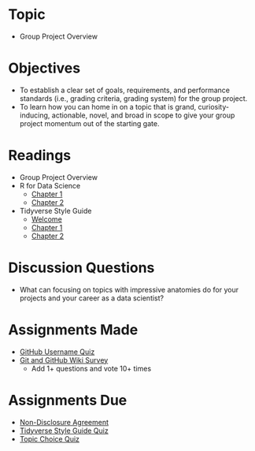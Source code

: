 
# Topic

  - Group Project Overview

# Objectives

  - To establish a clear set of goals, requirements, and performance
    standards (i.e., grading criteria, grading system) for the group
    project.
  - To learn how you can home in on a topic that is grand,
    curiosity-inducing, actionable, novel, and broad in scope to give
    your group project momentum out of the starting gate.

# Readings

  - Group Project Overview
  - R for Data Science
      - [Chapter 1](https://r4ds.had.co.nz/introduction.html)
      - [Chapter 2](https://r4ds.had.co.nz/explore-intro.html)
  - Tidyverse Style Guide
      - [Welcome](https://style.tidyverse.org/)
      - [Chapter 1](https://style.tidyverse.org/files.html)
      - [Chapter 2](https://style.tidyverse.org/syntax.html)

# Discussion Questions

  - What can focusing on topics with impressive anatomies do for your
    projects and your career as a data scientist?

# Assignments Made

  - [GitHub Username Quiz](https://goo.gl/forms/bVkjZJE6yRHZBVRm2)
  - [Git and GitHub Wiki
    Survey](https://www.allourideas.org/GCOM-7140-git-github)
      - Add 1+ questions and vote 10+ times

# Assignments Due

  - [Non-Disclosure
    Agreement](https://github.com/GCOM7140/class-sessions/raw/master/02_group-project-overview/01_readings/tjl-student-nda.docx)
  - [Tidyverse Style Guide Quiz](https://goo.gl/forms/TDZ83cKuWPtOVYzW2)
  - [Topic Choice Quiz](https://goo.gl/forms/nz0w8G2LuZOZbZxi2)
